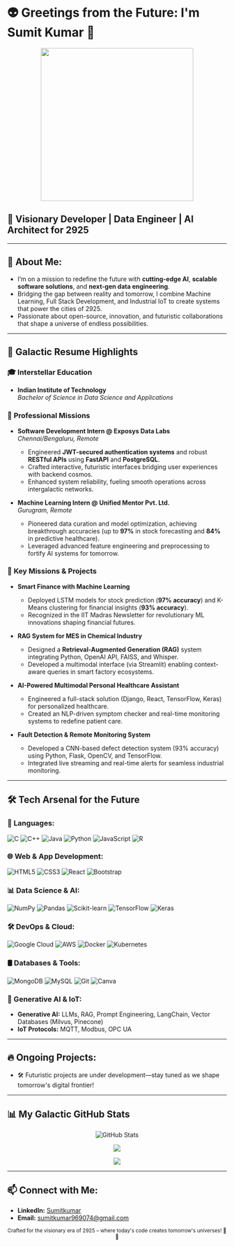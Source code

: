 # 👽 Greetings from the Future: I'm Sumit Kumar 🚀

<div align="center">
  <img src="https://media.giphy.com/media/l46CkATpdyLwLI7vi/giphy.gif" width="350"/>
</div>

## 🌌 Visionary Developer | Data Engineer | AI Architect for 2925

---

## 🚀 About Me:
- I’m on a mission to redefine the future with **cutting-edge AI**, **scalable software solutions**, and **next-gen data engineering**.
- Bridging the gap between reality and tomorrow, I combine Machine Learning, Full Stack Development, and Industrial IoT to create systems that power the cities of 2925.
- Passionate about open-source, innovation, and futuristic collaborations that shape a universe of endless possibilities.

---

## 📄 Galactic Resume Highlights

### 🎓 **Interstellar Education**
- **Indian Institute of Technology**  
  *Bachelor of Science in Data Science and Applications* 

### 💼 **Professional Missions**
- **Software Development Intern @ Exposys Data Labs**  
  *Chennai/Bengaluru, Remote*  
  - Engineered **JWT-secured authentication systems** and robust **RESTful APIs** using **FastAPI** and **PostgreSQL**.
  - Crafted interactive, futuristic interfaces bridging user experiences with backend cosmos.
  - Enhanced system reliability, fueling smooth operations across intergalactic networks.

- **Machine Learning Intern @ Unified Mentor Pvt. Ltd.**  
  *Gurugram, Remote*  
  - Pioneered data curation and model optimization, achieving breakthrough accuracies (up to **97%** in stock forecasting and **84%** in predictive healthcare).
  - Leveraged advanced feature engineering and preprocessing to fortify AI systems for tomorrow.

### 🚀 **Key Missions & Projects**
- **Smart Finance with Machine Learning**  
  - Deployed LSTM models for stock prediction (**97% accuracy**) and K-Means clustering for financial insights (**93% accuracy**).
  - Recognized in the IIT Madras Newsletter for revolutionary ML innovations shaping financial futures.

- **RAG System for MES in Chemical Industry**  
  - Designed a **Retrieval-Augmented Generation (RAG)** system integrating Python, OpenAI API, FAISS, and Whisper.
  - Developed a multimodal interface (via Streamlit) enabling context-aware queries in smart factory ecosystems.

- **AI-Powered Multimodal Personal Healthcare Assistant**  
  - Engineered a full-stack solution (Django, React, TensorFlow, Keras) for personalized healthcare.
  - Created an NLP-driven symptom checker and real-time monitoring systems to redefine patient care.

- **Fault Detection & Remote Monitoring System**  
  - Developed a CNN-based defect detection system (93% accuracy) using Python, Flask, OpenCV, and TensorFlow.
  - Integrated live streaming and real-time alerts for seamless industrial monitoring.

---

## 🛠️ Tech Arsenal for the Future

### 🔧 Languages:
![C](https://img.shields.io/badge/C-A8B9CC?style=for-the-badge&logo=c&logoColor=white)
![C++](https://img.shields.io/badge/C++-00599C?style=for-the-badge&logo=c%2B%2B&logoColor=white)
![Java](https://img.shields.io/badge/Java-007396?style=for-the-badge&logo=java&logoColor=white)
![Python](https://img.shields.io/badge/Python-3776AB?style=for-the-badge&logo=python&logoColor=white)
![JavaScript](https://img.shields.io/badge/JavaScript-F7DF1E?style=for-the-badge&logo=javascript&logoColor=black)
![R](https://img.shields.io/badge/R-276DC3?style=for-the-badge&logo=r&logoColor=white)

### 🌐 Web & App Development:
![HTML5](https://img.shields.io/badge/HTML5-E34F26?style=for-the-badge&logo=html5&logoColor=white)
![CSS3](https://img.shields.io/badge/CSS3-1572B6?style=for-the-badge&logo=css3&logoColor=white)
![React](https://img.shields.io/badge/React-20232A?style=for-the-badge&logo=react&logoColor=61DAFB)
![Bootstrap](https://img.shields.io/badge/Bootstrap-563D7C?style=for-the-badge&logo=bootstrap&logoColor=white)

### 📊 Data Science & AI:
![NumPy](https://img.shields.io/badge/NumPy-013243?style=for-the-badge&logo=numpy&logoColor=white)
![Pandas](https://img.shields.io/badge/Pandas-150458?style=for-the-badge&logo=pandas&logoColor=white)
![Scikit-learn](https://img.shields.io/badge/scikit--learn-F7931E?style=for-the-badge&logo=scikit-learn&logoColor=white)
![TensorFlow](https://img.shields.io/badge/TensorFlow-FF6F00?style=for-the-badge&logo=tensorflow&logoColor=white)
![Keras](https://img.shields.io/badge/Keras-D00000?style=for-the-badge&logo=keras&logoColor=white)

### 🛠️ DevOps & Cloud:
![Google Cloud](https://img.shields.io/badge/Google%20Cloud-4285F4?style=for-the-badge&logo=google-cloud&logoColor=white)
![AWS](https://img.shields.io/badge/Amazon%20AWS-232F3E?style=for-the-badge&logo=amazon-aws&logoColor=white)
![Docker](https://img.shields.io/badge/Docker-2496ED?style=for-the-badge&logo=docker&logoColor=white)
![Kubernetes](https://img.shields.io/badge/Kubernetes-326CE5?style=for-the-badge&logo=kubernetes&logoColor=white)

### 🛢 Databases & Tools:
![MongoDB](https://img.shields.io/badge/MongoDB-4EA94B?style=for-the-badge&logo=mongodb&logoColor=white)
![MySQL](https://img.shields.io/badge/MySQL-4479A1?style=for-the-badge&logo=mysql&logoColor=white)
![Git](https://img.shields.io/badge/Git-F05032?style=for-the-badge&logo=git&logoColor=white)
![Canva](https://img.shields.io/badge/Canva-00C4CC?style=for-the-badge&logo=canva&logoColor=white)

### 🔮 Generative AI & IoT:
- **Generative AI:** LLMs, RAG, Prompt Engineering, LangChain, Vector Databases (Milvus, Pinecone)
- **IoT Protocols:** MQTT, Modbus, OPC UA

---

## 🔥 Ongoing Projects:
- 🛠️ Futuristic projects are under development—stay tuned as we shape tomorrow's digital frontier!

---

## 📊 My Galactic GitHub Stats

<p align="center">
  <img src="https://github-readme-stats.vercel.app/api?username=Sumitkumar005&show_icons=true&theme=radical" alt="GitHub Stats">
</p>

<p align="center">
  <img src="https://github-readme-streak-stats.herokuapp.com/?user=Sumitkumar005&theme=dark&hide_border=true">
</p>

<p align="center">
  <img src="https://github-readme-activity-graph.vercel.app/graph?username=Sumitkumar005&theme=react-dark">
</p>

---

## 📫 Connect with Me:
- **LinkedIn:** [Sumitkumar](https://www.linkedin.com/in/sumit-kumar-02a145239/)
- **Email:** [sumitkumar969074@gmail.com](mailto:sumitkumar969074@gmail.com)

<div align="center">
  <small>Crafted for the visionary era of 2925 – where today's code creates tomorrow's universes! 🌌🚀</small>
</div>
